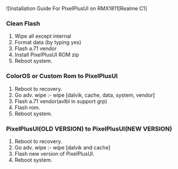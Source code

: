 ![Installation Guide For PixelPlusUI on RMX1811[Realme C1]

### Clean Flash
1. Wipe all except internal
2. Format data (by typing yes)
3. Flash a.71 vendor
4. Install PixelPlusUI ROM zip
5. Reboot system.

### ColorOS or Custom Rom to PixelPlusUI
1. Reboot to recovery.
2. Go adv. wipe :- wipe [dalvik, cache, data, system, vendor]
3. Flash a.71 vendor(avlbl in support grp)
4. Flash rom.
5. Reboot system.

### PixelPlusUI(OLD VERSION) to PixelPlusUI(NEW VERSION)
1. Reboot to recovery.
2. Go adv. wipe :- wipe [dalvik and cache]
3. Flash new version of PixelPlusUI.
4. Reboot system.

